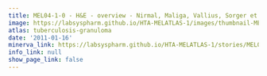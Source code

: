 ```yaml
---
title: MEL04-1-0 - H&E - overview - Nirmal, Maliga, Vallius, Sorger et al., 2021
image: https://labsyspharm.github.io/HTA-MELATLAS-1/images/thumbnail-MEL04-1-0-he-overview.jpg
atlas: tuberculosis-granuloma
date: '2011-01-16'
minerva_link: https://labsyspharm.github.io/HTA-MELATLAS-1/stories/MEL04-1-0-he-overview.html
info_link: null
show_page_link: false
---
```


